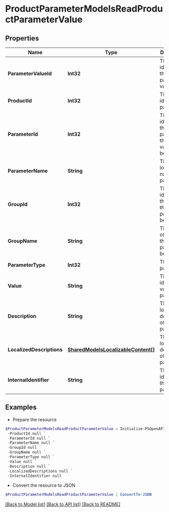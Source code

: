 # ProductParameterModelsReadProductParameterValue
## Properties

Name | Type | Description | Notes
------------ | ------------- | ------------- | -------------
**ParameterValueId** | **Int32** | The unique identifier of this parameter value. | [optional] 
**ProductId** | **Int32** | The product id of the parameter. | [optional] 
**ParameterId** | **Int32** | The unique identifier of the parameter that this value belongs to. | [optional] 
**ParameterName** | **String** | The non-localized name of the parameter. | [optional] 
**GroupId** | **Int32** | The unique identifier of the group that this parameter belongs to. | [optional] 
**GroupName** | **String** | The name of the group that this parameter belongs to. | [optional] 
**ParameterType** | **Int32** | The type of parameter. | [optional] 
**Value** | **String** | The identifying value of the parameter. | [optional] 
**Description** | **String** | The non-localized description of the parameter. | [optional] 
**LocalizedDescriptions** | [**SharedModelsLocalizableContent[]**](SharedModelsLocalizableContent.md) | The localized descriptions of the parameter. | [optional] 
**InternalIdentifier** | **String** | The internal identifier of the parameter. | [optional] 

## Examples

- Prepare the resource
```powershell
$ProductParameterModelsReadProductParameterValue = Initialize-PSOpenAPIToolsProductParameterModelsReadProductParameterValue  -ParameterValueId null `
 -ProductId null `
 -ParameterId null `
 -ParameterName null `
 -GroupId null `
 -GroupName null `
 -ParameterType null `
 -Value null `
 -Description null `
 -LocalizedDescriptions null `
 -InternalIdentifier null
```

- Convert the resource to JSON
```powershell
$ProductParameterModelsReadProductParameterValue | ConvertTo-JSON
```

[[Back to Model list]](../README.md#documentation-for-models) [[Back to API list]](../README.md#documentation-for-api-endpoints) [[Back to README]](../README.md)

